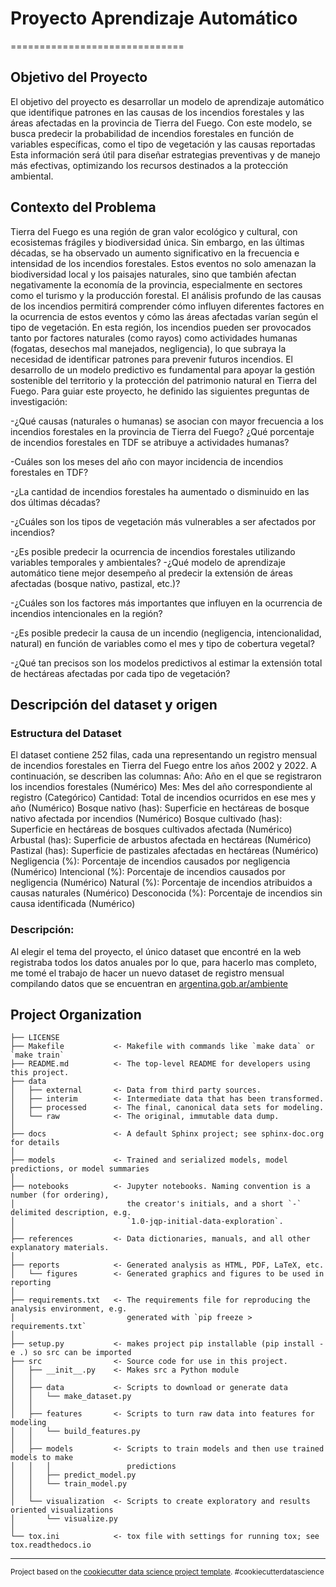 # Proyecto Aprendizaje Automático
==============================


## Objetivo del Proyecto

El objetivo del proyecto es desarrollar un modelo de aprendizaje automático que
identifique patrones en las causas de los incendios forestales y las áreas afectadas en la
provincia de Tierra del Fuego. Con este modelo, se busca predecir la probabilidad de
incendios forestales en función de variables específicas, como el tipo de vegetación y las
causas reportadas Esta información será útil para diseñar estrategias preventivas y de
manejo más efectivas, optimizando los recursos destinados a la protección ambiental.


 ## Contexto del Problema

Tierra del Fuego es una región de gran valor ecológico y cultural, con ecosistemas frágiles
y biodiversidad única. Sin embargo, en las últimas décadas, se ha observado un aumento
significativo en la frecuencia e intensidad de los incendios forestales. Estos eventos no
solo amenazan la biodiversidad local y los paisajes naturales, sino que también afectan
negativamente la economía de la provincia, especialmente en sectores como el turismo y
la producción forestal.
El análisis profundo de las causas de los incendios permitirá comprender cómo influyen
diferentes factores en la ocurrencia de estos eventos y cómo las áreas afectadas varían
según el tipo de vegetación. En esta región, los incendios pueden ser provocados tanto
por factores naturales (como rayos) como actividades humanas (fogatas, desechos mal
manejados, negligencia), lo que subraya la necesidad de identificar patrones para
prevenir futuros incendios.
El desarrollo de un modelo predictivo es fundamental para apoyar la gestión sostenible
del territorio y la protección del patrimonio natural en Tierra del Fuego.
Para guiar este proyecto, he definido las siguientes preguntas de investigación:

-¿Qué causas (naturales o humanas) se asocian con mayor frecuencia a los incendios forestales en la provincia de Tierra del Fuego? ¿Qué porcentaje de incendios forestales en TDF se atribuye a actividades humanas?

-Cuáles son los meses del año con mayor incidencia de incendios forestales en TDF?

-¿La cantidad de incendios forestales ha aumentado o disminuido en las dos últimas décadas?

-¿Cuáles son los tipos de vegetación más vulnerables a ser afectados por
incendios?

-¿Es posible predecir la ocurrencia de incendios forestales utilizando variables temporales y ambientales?
-¿Qué modelo de aprendizaje automático tiene mejor desempeño al predecir la extensión de áreas afectadas (bosque nativo, pastizal, etc.)?

-¿Cuáles son los factores más importantes que influyen en la ocurrencia de incendios intencionales en la región?

-¿Es posible predecir la causa de un incendio (negligencia, intencionalidad, natural) en función de variables como el mes y tipo de cobertura vegetal?

-¿Qué tan precisos son los modelos predictivos al estimar la extensión total de hectáreas afectadas por cada tipo de vegetación?



## Descripción del dataset y origen 

### Estructura del Dataset

El dataset contiene 252 filas, cada una representando un registro mensual de incendios forestales en Tierra del Fuego entre los años 2002 y 2022. A continuación, se describen las columnas:
Año: Año en el que se registraron los incendios forestales (Numérico)
Mes: Mes del año correspondiente al registro (Categórico)
Cantidad: Total de incendios ocurridos en ese mes y año (Numérico)
Bosque nativo (has): Superficie en hectáreas de bosque nativo afectada por incendios (Numérico)
Bosque cultivado (has): Superficie en hectáreas de bosques cultivados afectada (Numérico)
Arbustal (has): Superficie de arbustos afectada en hectáreas (Numérico)
Pastizal (has): Superficie de pastizales afectadas en hectáreas (Numérico)
Negligencia (%): Porcentaje de incendios causados por negligencia (Numérico)
Intencional (%): Porcentaje de incendios causados por negligencia (Numérico)
Natural (%): Porcentaje de incendios atribuidos a causas naturales (Numérico)
Desconocida (%): Porcentaje de incendios sin causa identificada (Numérico)

### Descripción: 
Al elegir el tema del proyecto, el único dataset que encontré en la web registraba todos los datos anuales por lo que, para hacerlo mas completo, me tomé el trabajo de hacer un nuevo dataset de registro mensual compilando datos que se encuentran en [argentina.gob.ar/ambiente](https://www.argentina.gob.ar/ambiente/bosques/estadistica-forestal)

Project Organization
------------

    ├── LICENSE
    ├── Makefile           <- Makefile with commands like `make data` or `make train`
    ├── README.md          <- The top-level README for developers using this project.
    ├── data
    │   ├── external       <- Data from third party sources.
    │   ├── interim        <- Intermediate data that has been transformed.
    │   ├── processed      <- The final, canonical data sets for modeling.
    │   └── raw            <- The original, immutable data dump.
    │
    ├── docs               <- A default Sphinx project; see sphinx-doc.org for details
    │
    ├── models             <- Trained and serialized models, model predictions, or model summaries
    │
    ├── notebooks          <- Jupyter notebooks. Naming convention is a number (for ordering),
    │                         the creator's initials, and a short `-` delimited description, e.g.
    │                         `1.0-jqp-initial-data-exploration`.
    │
    ├── references         <- Data dictionaries, manuals, and all other explanatory materials.
    │
    ├── reports            <- Generated analysis as HTML, PDF, LaTeX, etc.
    │   └── figures        <- Generated graphics and figures to be used in reporting
    │
    ├── requirements.txt   <- The requirements file for reproducing the analysis environment, e.g.
    │                         generated with `pip freeze > requirements.txt`
    │
    ├── setup.py           <- makes project pip installable (pip install -e .) so src can be imported
    ├── src                <- Source code for use in this project.
    │   ├── __init__.py    <- Makes src a Python module
    │   │
    │   ├── data           <- Scripts to download or generate data
    │   │   └── make_dataset.py
    │   │
    │   ├── features       <- Scripts to turn raw data into features for modeling
    │   │   └── build_features.py
    │   │
    │   ├── models         <- Scripts to train models and then use trained models to make
    │   │   │                 predictions
    │   │   ├── predict_model.py
    │   │   └── train_model.py
    │   │
    │   └── visualization  <- Scripts to create exploratory and results oriented visualizations
    │       └── visualize.py
    │
    └── tox.ini            <- tox file with settings for running tox; see tox.readthedocs.io


--------

<p><small>Project based on the <a target="_blank" href="https://drivendata.github.io/cookiecutter-data-science/">cookiecutter data science project template</a>. #cookiecutterdatascience</small></p>
